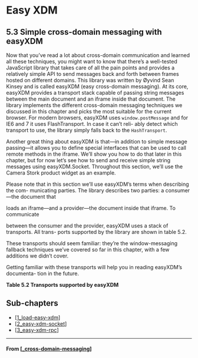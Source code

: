 # Easy XDM

## **5.3 Simple cross-domain messaging with easyXDM**

Now that you’ve read a lot about cross-domain communication and learned all these techniques, you might want to know that there’s a well-tested JavaScript library that takes care of all the pain points and provides a relatively simple API to send messages back and forth between frames hosted on different domains. This library was written by Øyvind Sean Kinsey and is called easyXDM (easy cross-domain messaging). At its core, easyXDM provides a transport stack capable of passing string messages between the main document and an iframe inside that document. The library implements the different cross-domain messaging techniques we discussed in this chapter and picks the most suitable for the current browser. For modern browsers, easyXDM uses `window.postMessage` and for IE6 and 7 it uses FlashTransport. In case it can’t reli- ably detect which transport to use, the library simply falls back to the `HashTransport`.

Another great thing about easyXDM is that—in addition to simple message passing—it allows you to define special interfaces that can be used to call remote methods in the iframe. We’ll show you how to do that later in this chapter, but for now let’s see how to send and receive simple string messages using easyXDM.Socket. Throughout this section, we’ll use the Camera Stork product widget as an example.

Please note that in this section we’ll use easyXDM’s terms when describing the com-
municating parties. The library describes two parties: a consumer—the document that

loads an iframe—and a provider—the document inside that iframe. To communicate

between the consumer and the provider, easyXDM uses a stack of transports. All trans-
ports supported by the library are shown in table 5.2.

These transports should seem familiar: they’re the window-messaging fallback
techniques we’ve covered so far in this chapter, with a few additions we didn’t cover.

Getting familiar with these transports will help you in reading easyXDM’s documenta-
tion in the future.

**Table 5.2 Transports supported by easyXDM**

## **Sub-chapters**

- [[1_load-easy-xdm]]
- [[2_easy-xdm-socket]]
- [[3_easy-xdm-rpc]]

---

#### From [[_cross-domain-messaging]]

[//begin]: # "Autogenerated link references for markdown compatibility"
[1_load-easy-xdm]: 1_load-easy-xdm "Load easyXDM"
[2_easy-xdm-socket]: 2_easy-xdm-socket "easyXDM.Socket"
[3_easy-xdm-rpc]: 3_easy-xdm-rpc "easyXDM.Rpc"
[_cross-domain-messaging]: ../_cross-domain-messaging "5️⃣ Cross-Domain Messaging"
[//end]: # "Autogenerated link references"
